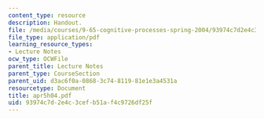 ```yaml
---
content_type: resource
description: Handout.
file: /media/courses/9-65-cognitive-processes-spring-2004/93974c7d2e4c3cefb51af4c9726df25f_apr5h04.pdf
file_type: application/pdf
learning_resource_types:
- Lecture Notes
ocw_type: OCWFile
parent_title: Lecture Notes
parent_type: CourseSection
parent_uid: d3ac6f0a-0868-3c74-8119-81e1e3a4531a
resourcetype: Document
title: apr5h04.pdf
uid: 93974c7d-2e4c-3cef-b51a-f4c9726df25f
---
```

